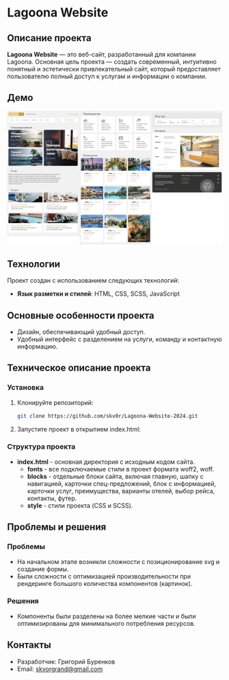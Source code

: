 # Lagoona Website 

## Описание проекта
**Lagoona Website** — это веб-сайт, разработанный для компании Lagoona. Основная цель проекта — создать современный, интуитивно понятный и эстетически привлекательный сайт, который предоставляет пользователю полный доступ к услугам и информации о компании.

## Демо

![Скриншот сайта](screenshots/lagoona-fullscreen-new.png)

## Технологии
Проект создан с использованием следующих технологий:
- **Язык разметки и стилей**: HTML, CSS, SCSS, JavaScript


## Основные особенности проекта
- Дизайн, обеспечивающий удобный доступ.
- Удобный интерфейс с разделением на услуги, команду и контактную информацию.

## Техническое описание проекта

### Установка
1. Клонируйте репозиторий:
    ```sh
    git clone https://github.com/skv0r/Lagoona-Website-2024.git
    ```

2. Запустите проект в открытием index.html:


### Структура проекта
- **index.html** - основная директория с исходным кодом сайта.
  - **fonts** - все подключаемые стили в проект формата woff2, woff.
  - **blocks** - отдельные блоки сайта, включая главную, шапку с навигацией, карточки спец-предложений, блок с информацией, карточки услуг, преимущества, варианты отелей, выбор рейса, контакты, футер.
  - **style** - стили проекта (CSS и SCSS).


## Проблемы и решения
### Проблемы
- На начальном этапе возникли сложности с позиционирование svg и создание формы.
- Были сложности с оптимизацией производительности при рендеринге большого количества компонентов (картинок).

### Решения
- Компоненты были разделены на более мелкие части и были оптимизированы для минимального потребления ресурсов.

## Контакты
- Разработчик: Григорий Буренков
- Email: [skvorgrand@gmail.com](mailto:skvorgrand@gmail.com)
